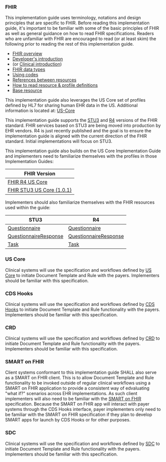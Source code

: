 ### FHIR
This implementation guide uses terminology, notations and design principles that are
specific to FHIR. Before reading this implementation guide, it's important to be familiar with some of the basic principles of FHIR as well
as general guidance on how to read FHIR specifications. Readers who are unfamiliar with FHIR are encouraged to read (or at least skim) the following
prior to reading the rest of this implementation guide.

* [FHIR overview]({{site.data.fhir.path}}overview.html)
* [Developer's introduction]({{site.data.fhir.path}}overview-dev.html)
* (or [Clinical introduction]({{site.data.fhir.path}}overview-clinical.html))
* [FHIR data types]({{site.data.fhir.path}}datatypes.html)
* [Using codes]({{site.data.fhir.path}}terminologies.html)
* [References between resources]({{site.data.fhir.path}}references.html)
* [How to read resource & profile definitions]({{site.data.fhir.path}}formats.html)
* [Base resource]({{site.data.fhir.path}}resource.html)

This implementation guide also leverages the US Core set of profiles defined by HL7 for sharing human EHR data in the US.  Additional information is located at: [US-Core]({{site.data.fhir.path}}hooks.html#us-core)

This implementation guide supports the [STU3](http://hl7.org/fhir/STU3) and [R4]({{site.data.fhir.path}}index.html) versions of the FHIR standard. FHIR services based on STU3 are being moved into production by EHR vendors. R4 is just recently published and the goal is to ensure the implementation guide is aligned with the current direction of the FHIR standard. Initial implementations will focus on STU3.

This implementation guide also builds on the US Core Implementation Guide and implementers need to familiarize themselves with the profiles in those Implementation Guides:

| FHIR Version |
| ------------ |
| [FHIR R4 US Core](http://hl7.org/fhir/us/core/2019Jan/) |
| [FHIR STU3 US Core (1.0.1)](http://hl7.org/fhir/us/core/1.0.1) |

Implementers should also familiarize themselves with the FHIR resources used within the guide:

| STU3 | R4 |
| ---- | -- |
| [Questionnaire](http://hl7.org/fhir/STU3/questionnaire.html) | [Questionnaire](http://hl7.org/fhir/R4questionnaire.html) |
| [QuestionnaireResponse](http://hl7.org/fhir/STU3/questionnaireresponse.html) |[QuestionnaireResponse](http://hl7.org/fhir/R4/questionnaireresponse.html) |
| [Task](http://hl7.org/fhir/STU3/task.html) | [Task](http://hl7.org/fhir/R4/task.html) |

### US Core
Clinical systems will use the specification and workflows defined by [US Core](http://www.hl7.org/fhir/us/core/) to initiate Document Template and Rule with the payers. Implementers should be familiar with this specification.

### CDS Hooks
Clinical systems will use the specification and workflows defined by [CDS Hooks](https://cds-hooks.hl7.org) to initiate Document Template and Rule functionality with the payers. Implementers should be familiar with this specification.

### CRD
Clinical systems will use the specification and workflows defined by [CRD](http://build.fhir.org/ig/HL7/davinci-crd/) to initiate Document Template and Rule functionality with the payers. Implementers should be familiar with this specification.

### SMART on FHIR
Client systems conformant to this implementation guide SHALL also serve as a SMART on FHIR client. This is to allow Document Template and Rule functionality to be invoked outside of regular clinical workflows using a SMART on FHIR application to provide a consistent way of edvaluating "what if?" scenarios across EHR implementations. As such client implementers will also need to be familiar with the [SMART on FHIR](http://hl7.org/fhir/smart-app-launch) specification.  Because the SMART on FHIR app will interact with payer systems through the CDS Hooks interface, payer implementers only need to be familiar with the SMART on FHIR specification if they plan to develop SMART apps for launch by CDS Hooks or for other purposes.

### SDC
Clinical systems will use the specification and workflows defined by [SDC](http://hl7.org/fhir/us/sdc/) to initiate Document Template and Rule functionality with the payers. Implementers should be familiar with this specification.